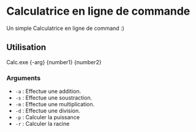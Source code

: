 # Calculatrice en ligne de commande
Un simple Calculatrice en ligne de command :)

## Utilisation
Calc.exe {-arg} {number1} {number2}

### Arguments
- `-a` : Effectue une addition.
- `-s` : Effectue une soustraction.
- `-m` : Effectue une multiplication.
- `-d` : Effectue une division.
- `-p` : Calculer la puissance
- `-r` : Calculer la racine

